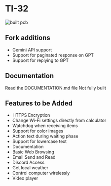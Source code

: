 # TI-32


![built pcb](./pcb/built.png)


## Fork additions

- Gemini API support
- Support for paginated response on GPT
- Support for replying to GPT

## Documentation

Read the DOCUMENTATION.md file
Not fully built

## Features to be Added

- HTTPS Encryption
- Change Wi-Fi settings directly from calculator
- Watchdog when receiving items
- Support for color images
- Action text during waiting phase
- Support for lowercase text
- Documentation
- Basic Web Browsing
- Email Send and Read
- Discord Access
- Get local weather
- Control computer wirelessly
- Video player




